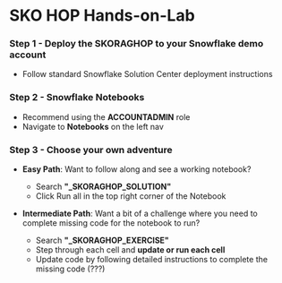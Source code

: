 # SKO HOP Hands-on-Lab

### **Step 1 - Deploy the SKORAGHOP to your Snowflake demo account**
- Follow standard Snowflake Solution Center deployment instructions

### **Step 2 - Snowflake Notebooks**
- Recommend using the **ACCOUNTADMIN** role
- Navigate to **Notebooks** on the left nav

### **Step 3 - Choose your own adventure**
- **Easy Path**: Want to follow along and see a working notebook? 
  - Search **"_SKORAGHOP_SOLUTION"**
  - Click Run all in the top right corner of the Notebook
  
- **Intermediate Path**: Want a bit of a challenge where you need to complete missing code for the notebook to run?
  - Search **"_SKORAGHOP_EXERCISE"**
  - Step through each cell and **update or run each cell**
  - Update code by following detailed instructions to complete the missing code (???)

